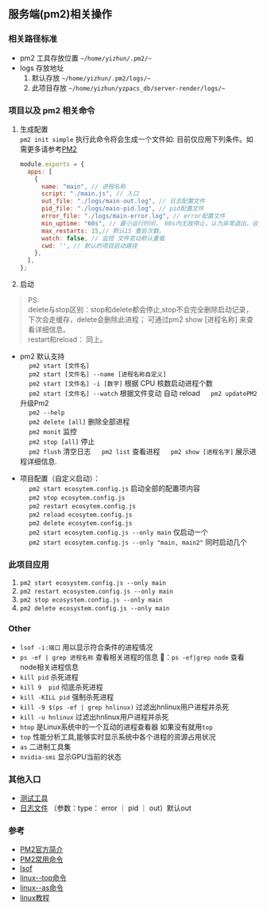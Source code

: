 ## 服务端(pm2)相关操作

### 相关路径标准

- pm2 工具存放位置
  `~/home/yizhun/.pm2/~`
- logs 存放地址
  1. 默认存放 `~/home/yizhun/.pm2/logs/~`
  2. 此项目存放 `~/home/yizhun/yzpacs_db/server-render/logs/~`

### 项目以及 pm2 相关命令

1. 生成配置  
    `pm2 init simple` 执行此命令将会生成一个文件如:
    目前仅应用下列条件。如需更多请参考[PM2](https://pm2.keymetrics.io/docs/usage/application-declaration/)
   ```js
   module.exports = {
     apps: [
       {
         name: "main", // 进程名称
         script: "./main.js", // 入口
         out_file: "./logs/main-out.log", // 日志配置文件
         pid_file: "./logs/main-pid.log", // pid配置文件
         error_file: "./logs/main-error.log", // error配置文件
         min_uptime: "60s", // 最小运行时间， 60s内无故停止，认为异常退出，会触发 max_restarts 设置数量
         max_restarts: 15,// 默认15 重启次数。
         watch: false, // 监控 文件变动默认重载
         cwd: '', // 默认的项目启动路径
       },
     ],
   };
   ```

2. 启动
>PS:   
  delete与stop区别：stop和delete都会停止,stop不会完全删除启动记录，下次会走缓存，delete会删除此进程； 可通过pm2 show [进程名称] 来查看详细信息。  
  restart和reload： 同上。

   - pm2 默认支持  
      &emsp; `pm2 start [文件名]`  
      &emsp; `pm2 start [文件名] --name [进程名称自定义]`  
      &emsp; `pm2 start [文件名] -i [数字]` 根据 CPU 核数启动进程个数  
      &emsp; `pm2 start [文件名] --watch` 根据文件变动 自动 reload
      &emsp; `pm2 updatePM2` 升级Pm2  
      &emsp; `pm2 --help`  
      &emsp; `pm2 delete [all]` 删除全部进程  
      &emsp; `pm2 monit` 监控  
      &emsp; `pm2 stop [all]` 停止  
      &emsp; `pm2 flush` 清空日志 
      &emsp; `pm2 list` 查看进程 
      &emsp; `pm2 show [进程名字]` 展示进程详细信息.

   - 项目配置（自定义启动）：  
     &emsp; `pm2 start ecosytem.config.js`  启动全部的配置项内容  
     &emsp; `pm2 stop ecosytem.config.js`    
     &emsp; `pm2 restart ecosytem.config.js`  
     &emsp; `pm2 reload ecosytem.config.js`  
     &emsp; `pm2 delete ecosytem.config.js`  
     &emsp; `pm2 start ecosytem.config.js --only main`  仅启动一个  
     &emsp; `pm2 start ecosytem.config.js --only "main, main2"`  同时启动几个  



### 此项目应用
1. `pm2 start ecosystem.config.js --only main `
2. `pm2 restart ecosystem.config.js --only main `
3. `pm2 stop ecosystem.config.js --only main `
4. `pm2 delete ecosystem.config.js --only main `


### Other  
- `lsof -i:端口` 用以显示符合条件的进程情况
- `ps -ef | grep 进程名称` 查看相关进程的信息 🌰：`ps -ef|grep node` 查看node相关进程信息
- `kill pid` 杀死进程
- `kill 9  pid` 彻底杀死进程
- `kill -KILL pid` 强制杀死进程
- `kill -9 $(ps -ef | grep hnlinux)`  过滤出hnlinux用户进程并杀死
- `kill -u hnlinux` 过滤出hnlinux用户进程并杀死
- `htop` 是Linux系统中的一个互动的进程查看器 如果没有就用`top`
- `top`  性能分析工具,能够实时显示系统中各个进程的资源占用状况 
- `as` 二进制工具集 
- `nvidia-smi` 显示GPU当前的状态


### 其他入口
- [测试工具](http://10.2.112.138:9292/test)
- [日志文件](http://10.2.112.138:9292/logs) （参数：type： error ｜ pid ｜ out）默认out

### 参考
- [PM2官方简介](https://pm2.keymetrics.io/docs/usage/application-declaration/)  
- [PM2常用命令](https://wenku.baidu.com/view/842b60cd82c758f5f61fb7360b4c2e3f56272574.html)
- [lsof](http://www.ha97.com/1029.html)
- [linux--top命令](https://www.cnblogs.com/baichunyu/p/15356162.html)
- [linux--as命令](https://blog.csdn.net/K346K346/article/details/89088671)
- [linux教程](https://www.runoob.com/linux/linux-command-manual.html)
